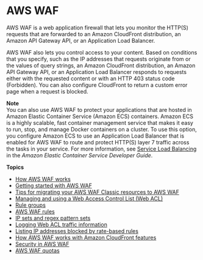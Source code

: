 # AWS WAF<a name="waf-chapter"></a>

AWS WAF is a web application firewall that lets you monitor the HTTP\(S\) requests that are forwarded to an Amazon CloudFront distribution, an Amazon API Gateway API, or an Application Load Balancer\. 

AWS WAF also lets you control access to your content\. Based on conditions that you specify, such as the IP addresses that requests originate from or the values of query strings, an Amazon CloudFront distribution, an Amazon API Gateway API, or an Application Load Balancer responds to requests either with the requested content or with an HTTP 403 status code \(Forbidden\)\. You can also configure CloudFront to return a custom error page when a request is blocked\.

**Note**  
You can also use AWS WAF to protect your applications that are hosted in Amazon Elastic Container Service \(Amazon ECS\) containers\. Amazon ECS is a highly scalable, fast container management service that makes it easy to run, stop, and manage Docker containers on a cluster\. To use this option, you configure Amazon ECS to use an Application Load Balancer that is enabled for AWS WAF to route and protect HTTP\(S\) layer 7 traffic across the tasks in your service\. For more information, see [Service Load Balancing](https://docs.aws.amazon.com/AmazonECS/latest/developerguide/service-load-balancing.html) in the *Amazon Elastic Container Service Developer Guide*\.

**Topics**
+ [How AWS WAF works](how-aws-waf-works.md)
+ [Getting started with AWS WAF](getting-started.md)
+ [Tips for migrating your AWS WAF Classic resources to AWS WAF](waf-migrating-from-classic.md)
+ [Managing and using a Web Access Control List \(Web ACL\)](web-acl.md)
+ [Rule groups](waf-rule-groups.md)
+ [AWS WAF rules](waf-rules.md)
+ [IP sets and regex pattern sets](waf-referenced-set-managing.md)
+ [Logging Web ACL traffic information](logging.md)
+ [Listing IP addresses blocked by rate\-based rules](listing-managed-ips.md)
+ [How AWS WAF works with Amazon CloudFront features](cloudfront-features.md)
+ [Security in AWS WAF](security.md)
+ [AWS WAF quotas](limits.md)